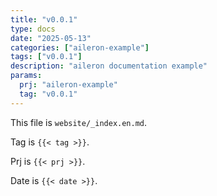```yaml
---
title: "v0.0.1"
type: docs
date: "2025-05-13"
categories: ["aileron-example"]
tags: ["v0.0.1"]
description: "aileron documentation example"
params:
  prj: "aileron-example"
  tag: "v0.0.1"
---
```


This file is `website/_index.en.md`.

Tag is `{{< tag >}}`.

Prj is `{{< prj >}}`.

Date is `{{< date >}}`.
